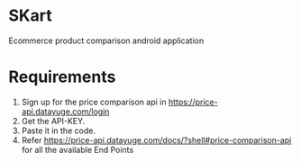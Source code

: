 # SKart
Ecommerce product comparison android application

# Requirements 
1. Sign up for the price comparison api in https://price-api.datayuge.com/login
2. Get the API-KEY.
3. Paste it in the code.
4. Refer https://price-api.datayuge.com/docs/?shell#price-comparison-api for all the available End Points

